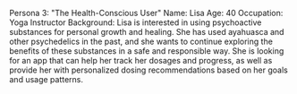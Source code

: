 Persona 3: "The Health-Conscious User"
Name: Lisa
Age: 40
Occupation: Yoga Instructor
Background: Lisa is interested in using psychoactive substances for personal growth and healing. She has used ayahuasca and other psychedelics in the past, and she wants to continue exploring the benefits of these substances in a safe and responsible way. She is looking for an app that can help her track her dosages and progress, as well as provide her with personalized dosing recommendations based on her goals and usage patterns.
